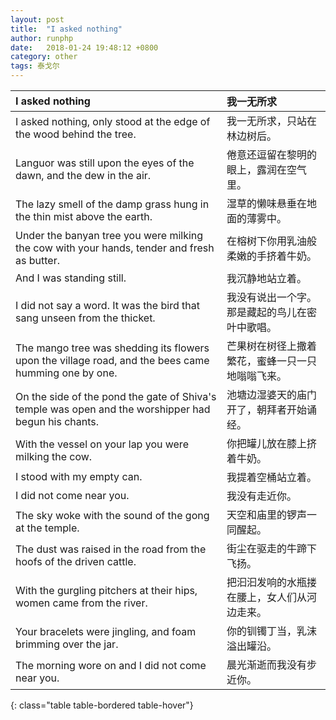 ```yaml
---
layout: post
title:  "I asked nothing"
author: runphp
date:   2018-01-24 19:48:12 +0800
category: other
tags: 泰戈尔
---
```


I asked nothing  | 我一无所求
:-----|:-----
I asked nothing, only stood at the edge of the wood behind the tree.  | 我一无所求，只站在林边树后。
Languor was still upon the eyes of the dawn, and the dew in the air. | 倦意还逗留在黎明的眼上，露润在空气里。
The lazy smell of the damp grass hung in the thin mist above the earth. | 湿草的懒味悬垂在地面的薄雾中。
Under the banyan tree you were milking the cow with your hands, tender and fresh as butter. | 在榕树下你用乳油般柔嫩的手挤着牛奶。
And I was standing still.  | 我沉静地站立着。
I did not say a word. It was the bird that sang unseen from the thicket. | 我没有说出一个字。那是藏起的鸟儿在密叶中歌唱。
The mango tree was shedding its flowers upon the village road, and the bees came humming one by one.  | 芒果树在树径上撒着繁花，蜜蜂一只一只地嗡嗡飞来。
On the side of the pond the gate of Shiva's temple was open and the worshipper had begun his chants.  | 池塘边湿婆天的庙门开了，朝拜者开始诵经。
With the vessel on your lap you were milking the cow. | 你把罐儿放在膝上挤着牛奶。
I stood with my empty can. | 我提着空桶站立着。
I did not come near you. | 我没有走近你。
The sky woke with the sound of the gong at the temple. | 天空和庙里的锣声一同醒起。
The dust was raised in the road from the hoofs of the driven cattle. | 街尘在驱走的牛蹄下飞扬。
With the gurgling pitchers at their hips, women came from the river. | 把汩汩发响的水瓶搂在腰上，女人们从河边走来。
Your bracelets were jingling, and foam brimming over the jar. | 你的钏镯丁当，乳沫溢出罐沿。
The morning wore on and I did not come near you. | 晨光渐逝而我没有步近你。
{: class="table table-bordered table-hover"}